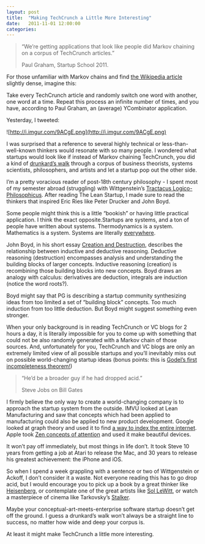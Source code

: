 ```yaml
---
layout: post
title:  "Making TechCrunch a Little More Interesting"
date:   2011-11-01 12:00:00
categories:
---
```


> “We’re getting applications that look like people did Markov chaining on a corpus of TechCrunch articles.”
>
> Paul Graham, Startup School 2011.

For those unfamiliar with Markov chains and find [the Wikipedia article](http://en.wikipedia.org/wiki/Markov_chain) slightly dense, imagine this:

Take every TechCrunch article and randomly switch one word with another, one word at a time. Repeat this process an infinite number of times, and you have, according to Paul Graham, an (average) YCombinator application.

Yesterday, I tweeted:

![http://i.imgur.com/9ACgE.png](http://i.imgur.com/9ACgE.png)

I was surprised that a reference to several highly technical or less-than-well-known thinkers would resonate with so many people. I wondered what startups would look like if instead of Markov chaining TechCrunch, you did a kind of [drunkard’s walk](http://en.wikipedia.org/wiki/Random_walk) through a corpus of business theorists, systems scientists, philosophers, and artists and let a startup pop out the other side.

I’m a pretty voracious reader of post-18th century philosophy - I spent most of my semester abroad (struggling) with Wittgenstein’s [Tractacus Logico-Philosophicus](http://en.wikipedia.org/wiki/Tractatus_Logico-Philosophicus). After reading The Lean Startup, I made sure to read the thinkers that inspired Eric Ries like Peter Drucker and John Boyd.

Some people might think this is a little “bookish” or having little practical application. I think the exact opposite.Startups are systems, and a ton of people have written about systems. Thermodynamics is a system. Mathematics is a system. Systems are literally [everywhere](http://en.wikipedia.org/wiki/Systems_science).

John Boyd, in his short essay [Creation and Destruction](http://www.goalsys.com/books/documents/DESTRUCTION_AND_CREATION.pdf), describes the relationship between inductive and deductive reasoning. Deductive reasoning (destruction) encompasses analysis and understanding the building blocks of larger concepts. Inductive reasoning (creation) is recombining those building blocks into new concepts. Boyd draws an analogy with calculus: derivatives are deduction, integrals are induction (notice the word roots?).

Boyd might say that PG is describing a startup community synthesizing ideas from too limited a set of “building block” concepts. Too much induction from too little deduction. But Boyd might suggest something even stronger.

When your only background is in reading TechCrunch or VC blogs for 2 hours a day, it is literally impossible for you to come up with something that could not be also randomly generated with a Markov chain of those sources. And, unfortunately for you, TechCrunch and VC blogs are only an extremely limited view of all possible startups and you’ll inevitably miss out on possible world-changing startup ideas (bonus points: this is [Godel’s first incompleteness theorem!](http://en.wikipedia.org/wiki/G%C3%B6del's_incompleteness_theorems))

> “He’d be a broader guy if he had dropped acid.”
>
> Steve Jobs on Bill Gates

I firmly believe the only way to create a world-changing company is to approach the startup system from the outside. IMVU looked at Lean Manufacturing and saw that concepts which had been applied to manufacturing could also be applied to new product development. Google looked at graph theory and used it to find [a way to index the entire internet](http://en.wikipedia.org/wiki/PageRank). Apple took [Zen concepts of attention](http://www.ling.upenn.edu/~beatrice/buddhist-practice/attention.html) and used it make beautiful devices.

It won’t pay off immediately, but most things in life don’t. It took Steve 10 years from getting a job at Atari to release the Mac, and 30 years to release his greatest achievement: the iPhone and iOS.

So when I spend a week grappling with a sentence or two of Wittgenstein or Ackoff, I don’t consider it a waste. Not everyone reading this has to go drop acid, but I would encourage you to pick up a book by a great thinker like [Heisenberg](http://en.wikipedia.org/wiki/Uncertainty_principle), or contemplate one of the great artists like [Sol LeWitt](http://en.wikipedia.org/wiki/Sol_LeWitt), or watch a masterpiece of cinema like Tarkovsky’s [Stalker](http://en.wikipedia.org/wiki/Stalker_(film)).

Maybe your conceptual-art-meets-enterprise software startup doesn’t get off the ground. I guess a drunkard’s walk won’t always be a straight line to success, no matter how wide and deep your corpus is.

At least it might make TechCrunch a little more interesting.
